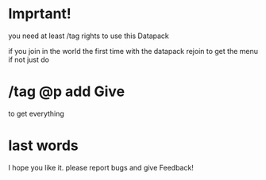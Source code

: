 # Imprtant! 
you need at least /tag rights to use this Datapack

if you join in the world the first time with the datapack
rejoin to get the menu
if not just do 
# /tag @p add Give
to get everything

# last words
I hope you like it.
please report bugs and give Feedback!
